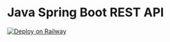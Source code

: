 # Java Spring Boot REST API

[![Deploy on Railway](https://railway.app/button.svg)](https://railway.app/template/v_0omT?referralCode=TDm5Lw)
